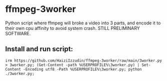 # ffmpeg-3worker
Python script where ffmpeg will broke a video into 3 parts, and encode it to their own cpu affinity to avoid system crash. STILL PRELIMINARY SOFTWARE.

## Install and run script:
```
irm https://github.com/HaiziIzzudin/ffmpeg-3worker/raw/main/3worker.py > 3worker.py; (Get-Content -path %USERPROFILE%\3worker.py) | Set-Content -Encoding utf8 -Path %USERPROFILE%\3worker.py; python ./3worker.py;
```